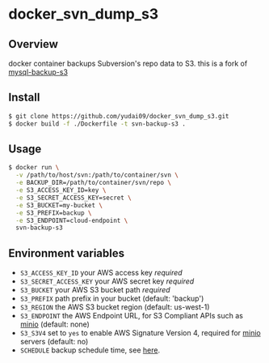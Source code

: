 # docker_svn_dump_s3

## Overview
docker container backups Subversion's repo data to S3. 
this is a fork of [mysql-backup-s3](https://github.com/schickling/dockerfiles/tree/master/mysql-backup-s3)

## Install
```sh
$ git clone https://github.com/yudai09/docker_svn_dump_s3.git
$ docker build -f ./Dockerfile -t svn-backup-s3 .
```

## Usage

```sh
$ docker run \
  -v /path/to/host/svn:/path/to/container/svn \
  -e BACKUP_DIR=/path/to/container/svn/repo \
  -e S3_ACCESS_KEY_ID=key \
  -e S3_SECRET_ACCESS_KEY=secret \
  -e S3_BUCKET=my-bucket \
  -e S3_PREFIX=backup \
  -e S3_ENDPOINT=cloud-endpoint \
  svn-backup-s3
```

## Environment variables

* `S3_ACCESS_KEY_ID` your AWS access key *required*
* `S3_SECRET_ACCESS_KEY` your AWS secret key *required*
* `S3_BUCKET` your AWS S3 bucket path *required*
* `S3_PREFIX` path prefix in your bucket (default: 'backup')
* `S3_REGION` the AWS S3 bucket region (default: us-west-1)
* `S3_ENDPOINT` the AWS Endpoint URL, for S3 Compliant APIs such as [minio](https://minio.io) (default: none)
* `S3_S3V4` set to `yes` to enable AWS Signature Version 4, required for [minio](https://minio.io) servers (default: no)
* `SCHEDULE` backup schedule time, see [here](http://godoc.org/github.com/robfig/cron#hdr-Predefined_schedules).

